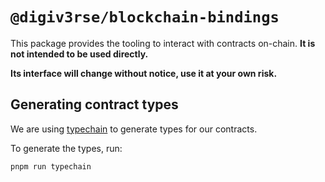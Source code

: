 # `@digiv3rse/blockchain-bindings`

This package provides the tooling to interact with contracts on-chain. **It is not intended to be used directly.**

**Its interface will change without notice, use it at your own risk.**

## Generating contract types

We are using [typechain](https://github.com/dethcrypto/TypeChain) to generate types for our contracts.

To generate the types, run:

```bash
pnpm run typechain
```
